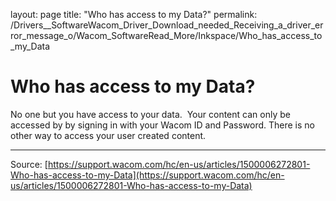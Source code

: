 layout: page
title: "Who has access to my Data?"
permalink: /Drivers__SoftwareWacom_Driver_Download_needed_Receiving_a_driver_error_message_o/Wacom_SoftwareRead_More/Inkspace/Who_has_access_to_my_Data

# Who has access to my Data?

No one but you have access to your data.  Your content can only be accessed by by signing in with your Wacom ID and Password. There is no other way to access your user created content.

---
Source: [https://support.wacom.com/hc/en-us/articles/1500006272801-Who-has-access-to-my-Data](https://support.wacom.com/hc/en-us/articles/1500006272801-Who-has-access-to-my-Data)

